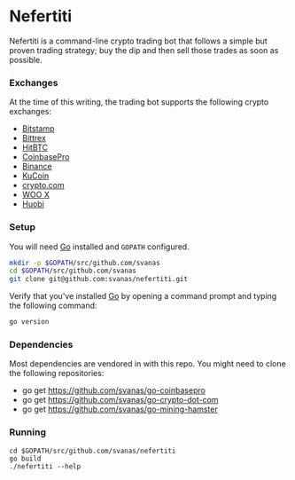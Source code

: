 # Nefertiti

Nefertiti is a command-line crypto trading bot that follows a simple but proven trading strategy; buy the dip and then sell those trades as soon as possible.

### Exchanges

At the time of this writing, the trading bot supports the following crypto exchanges:
* [Bitstamp](https://www.bitstamp.net/ref/QWE1MDzZoyPWZNyU/)
* [Bittrex](https://bittrex.com/Account/Register?referralCode=CIC-YDN-5DX)
* [HitBTC](https://hitbtc.com/?ref_id=5aad6226b7072)
* [CoinbasePro](https://pro.coinbase.com/)
* [Binance](https://www.binance.com/en/register?ref=UME24R7B)
* [KuCoin](https://www.kucoin.com/?rcode=KJ6stw)
* [crypto.com](https://crypto.com/exch/rf3v8ucd4k)
* [WOO X](https://bit.ly/3orINEF)
* [Huobi](https://www.huobi.com/en-us/topic/double-reward/?invite_code=8ab23)

### Setup

You will need [Go](https://golang.org/dl/) installed and `GOPATH` configured.

```bash
mkdir -p $GOPATH/src/github.com/svanas
cd $GOPATH/src/github.com/svanas
git clone git@github.com:svanas/nefertiti.git
```

Verify that you've installed [Go](https://golang.org/dl/) by opening a command prompt and typing the following command:

```bash
go version
```

### Dependencies

Most dependencies are vendored in with this repo. You might need to clone the following repositories:
* go get https://github.com/svanas/go-coinbasepro
* go get https://github.com/svanas/go-crypto-dot-com
* go get https://github.com/svanas/go-mining-hamster

### Running

```
cd $GOPATH/src/github.com/svanas/nefertiti
go build
./nefertiti --help
```
